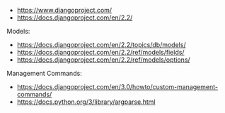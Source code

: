 - https://www.djangoproject.com/
- https://docs.djangoproject.com/en/2.2/

Models:
- https://docs.djangoproject.com/en/2.2/topics/db/models/
- https://docs.djangoproject.com/en/2.2/ref/models/fields/
- https://docs.djangoproject.com/en/2.2/ref/models/options/

Management Commands:
- https://docs.djangoproject.com/en/3.0/howto/custom-management-commands/
- https://docs.python.org/3/library/argparse.html